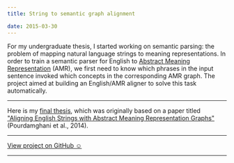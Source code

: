 ```yaml
---
title: String to semantic graph alignment

date: 2015-03-30
---
```


For my undergraduate thesis, I started working on semantic parsing: the problem of mapping natural language strings to meaning representations. In order to train a semantic parser for English to [Abstract Meaning Representation](https://amr.isi.edu/) (AMR), we first need to know which phrases in the input sentence invoked which concepts in the corresponding AMR graph. The project aimed at building an English/AMR aligner to solve this task automatically.

---

Here is my [final thesis]({{site.url}}/files/thesis.pdf), which was originally based on a paper titled ["Aligning English Strings with Abstract Meaning Representation Graphs"](https://www.isi.edu/natural-language/mt/amr_eng_align.pdf) (Pourdamghani et al., 2014).

---

<a href="https://github.com/melanietosik/string-to-amr-alignment" class="pa3 tc ba br2 db">View project on GitHub &#x263A;</a>

---
